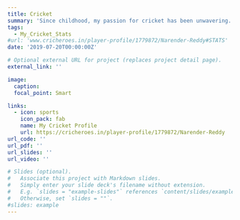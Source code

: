 ```yaml
---
title: Cricket
summary: 'Since childhood, my passion for cricket has been unwavering. From my early years, I embraced the sport, fostering a deep love for it. Throughout my education, I actively participated in various cricket teams, nurturing my skills and teamwork. A pinnacle of my journey was achieved when I proudly joined and eventually captained the esteemed IIT Delhi cricket team, a true honor. ' 
tags:
  - My_Cricket_Stats
#url: 'www.cricheroes.in/player-profile/1779872/Narender-Reddy#STATS'
date: '2019-07-20T00:00:00Z'

# Optional external URL for project (replaces project detail page).
external_link: ''

image:
  caption: 
  focal_point: Smart

links:
  - icon: sports
    icon_pack: fab
    name: My Cricket Profile
    url: https://cricheroes.in/player-profile/1779872/Narender-Reddy
url_code: ''
url_pdf: ''
url_slides: ''
url_video: ''

# Slides (optional).
#   Associate this project with Markdown slides.
#   Simply enter your slide deck's filename without extension.
#   E.g. `slides = "example-slides"` references `content/slides/example-slides.md`.
#   Otherwise, set `slides = ""`.
#slides: example
---
```

